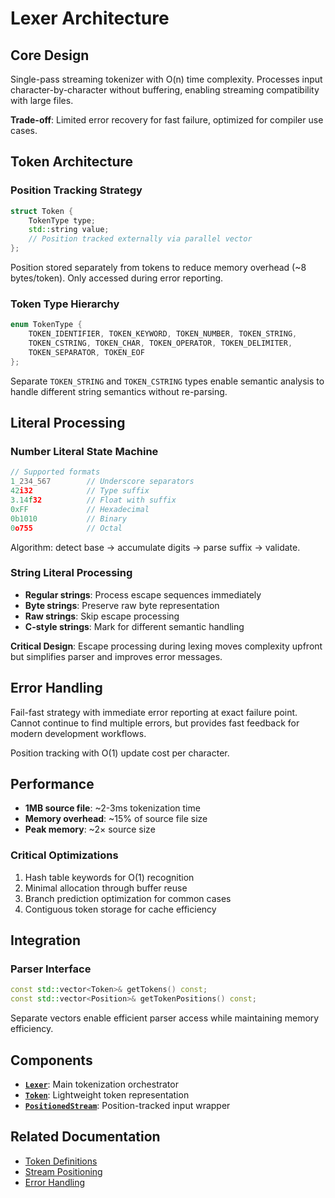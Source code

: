 # Lexer Architecture

## Core Design

Single-pass streaming tokenizer with O(n) time complexity. Processes input character-by-character without buffering, enabling streaming compatibility with large files.

**Trade-off**: Limited error recovery for fast failure, optimized for compiler use cases.

## Token Architecture

### Position Tracking Strategy
```cpp
struct Token {
    TokenType type;
    std::string value;
    // Position tracked externally via parallel vector
};
```

Position stored separately from tokens to reduce memory overhead (~8 bytes/token). Only accessed during error reporting.

### Token Type Hierarchy
```cpp
enum TokenType {
    TOKEN_IDENTIFIER, TOKEN_KEYWORD, TOKEN_NUMBER, TOKEN_STRING,
    TOKEN_CSTRING, TOKEN_CHAR, TOKEN_OPERATOR, TOKEN_DELIMITER,
    TOKEN_SEPARATOR, TOKEN_EOF
};
```

Separate `TOKEN_STRING` and `TOKEN_CSTRING` types enable semantic analysis to handle different string semantics without re-parsing.

## Literal Processing

### Number Literal State Machine
```cpp
// Supported formats
1_234_567        // Underscore separators
42i32            // Type suffix
3.14f32          // Float with suffix
0xFF             // Hexadecimal
0b1010           // Binary
0o755            // Octal
```

Algorithm: detect base → accumulate digits → parse suffix → validate.

### String Literal Processing
- **Regular strings**: Process escape sequences immediately
- **Byte strings**: Preserve raw byte representation
- **Raw strings**: Skip escape processing
- **C-style strings**: Mark for different semantic handling

**Critical Design**: Escape processing during lexing moves complexity upfront but simplifies parser and improves error messages.

## Error Handling

Fail-fast strategy with immediate error reporting at exact failure point. Cannot continue to find multiple errors, but provides fast feedback for modern development workflows.

Position tracking with O(1) update cost per character.

## Performance

- **1MB source file**: ~2-3ms tokenization time
- **Memory overhead**: ~15% of source file size
- **Peak memory**: ~2× source size

### Critical Optimizations
1. Hash table keywords for O(1) recognition
2. Minimal allocation through buffer reuse
3. Branch prediction optimization for common cases
4. Contiguous token storage for cache efficiency

## Integration

### Parser Interface
```cpp
const std::vector<Token>& getTokens() const;
const std::vector<Position>& getTokenPositions() const;
```

Separate vectors enable efficient parser access while maintaining memory efficiency.

## Components

- **[`Lexer`](lexer.hpp:42)**: Main tokenization orchestrator
- **[`Token`](lexer.hpp:27)**: Lightweight token representation
- **[`PositionedStream`](stream.hpp)**: Position-tracked input wrapper

## Related Documentation
- [Token Definitions](lexer.hpp.md)
- [Stream Positioning](stream.hpp.md)
- [Error Handling](../utils/error.hpp.md)